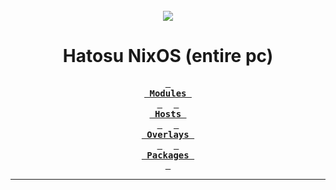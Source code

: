 <br />
<div align="center">
<img src="https://github.com/hatosu/config/blob/main/showcase.gif?raw=true" />
</div>

<h1 align="center">Hatosu NixOS (entire pc)</h1>

<div align="center">

**[<kbd> <br> Modules <br> </kbd>](/module/)** 
**[<kbd> <br> Hosts <br> </kbd>](/profile/)** 
**[<kbd> <br> Overlays <br> </kbd>](/overlay/)** 
**[<kbd> <br> Packages <br> </kbd>](/pkgs/)**

</div>

---
